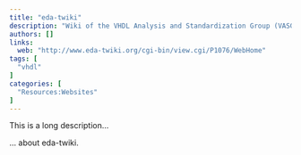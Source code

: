 ```yaml
---
title: "eda-twiki"
description: "Wiki of the VHDL Analysis and Standardization Group (VASG)"
authors: []
links:
  web: "http://www.eda-twiki.org/cgi-bin/view.cgi/P1076/WebHome"
tags: [
  "vhdl"
]
categories: [
  "Resources:Websites"
]
---
```


This is a long description...
<!--more-->
... about eda-twiki.

